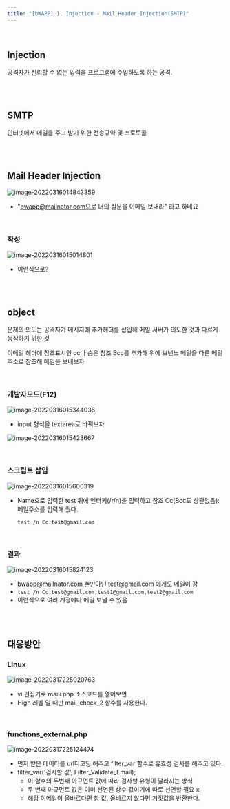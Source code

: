 ```yaml
---
title: "[bWAPP] 1. Injection - Mail Header Injection(SMTP)"
---
```


<br>

## Injection

공격자가 신뢰할 수 없는 입력을 프로그램에 주입하도록 하는 공격.

<br>

<br>

## SMTP

인터넷에서 메일을 주고 받기 위한 전송규약 및 프로토콜

<br>

<br>

## Mail Header Injection

![image-20220316014843359](https://raw.githubusercontent.com/EONION-TH3DB/image_repo/main/img/image-20220316014843359.png)

- "bwapp@mailnator.com으로 너의 질문을 이메일 보내라" 라고 하네요

<br>

### 작성

![image-20220316015014801](https://raw.githubusercontent.com/EONION-TH3DB/image_repo/main/img/image-20220316015014801.png)

- 이런식으로?

<br>

<br>

## object

문제의 의도는 공격자가 메시지에 추가헤더를 삽입해 메일 서버가 의도한 것과 다르게 동작하기 위한 것

이메일 헤더에 참조표시인 cc나 숨은 참조 Bcc를 추가해 위에 보낸느 메일을 다른 메일 주소로 참조해 메일을 보내보자

<br>

### 개발자모드(F12)

![image-20220316015344036](https://raw.githubusercontent.com/EONION-TH3DB/image_repo/main/img/image-20220316015344036.png)

- input 형식을 textarea로 바꿔보자

![image-20220316015423667](https://raw.githubusercontent.com/EONION-TH3DB/image_repo/main/img/image-20220316015423667.png)

<br>

### 스크립트 삽입

![image-20220316015600319](https://raw.githubusercontent.com/EONION-TH3DB/image_repo/main/img/image-20220316015600319.png)

- Name으로 입력한 test 뒤에 엔터키(/r/n)을 입력하고 참조 Cc(Bcc도 상관없음):메일주소를 입력해 줬다.

  `test /n Cc:test@gmail.com`

<br>

### 결과

![image-20220316015824123](https://raw.githubusercontent.com/EONION-TH3DB/image_repo/main/img/image-20220316015824123.png)

- bwapp@mailnator.com 뿐만아닌 test@gmail.com 에게도 메일이 감
- `test /n Cc:test@gmail.com,test1@gmail.com,test2@gmail.com`
- 이런식으로 여러 계정에다 메일 보낼 수 있음

<br>

<br>

## 대응방안

### Linux

![image-20220317225020763](https://raw.githubusercontent.com/EONION-TH3DB/image_repo/main/img/image-20220317225020763.png)

- vi 편집기로 maili.php 소스코드를 열어보면
- High 레벨 일 때만 mail_check_2 함수를 사용한다.

<br>

### functions_external.php

![image-20220317225124474](https://raw.githubusercontent.com/EONION-TH3DB/image_repo/main/img/image-20220317225124474.png)

- 먼저 받은 데이터를 url디코딩 해주고 filter_var 함수로 유효성 검사를 해주고 있다.
- filter_var('검사할 값', Filter_Validate_Email);
  - 이 함수의 두번째 아규먼트 값에 따라 검사할 유형이 달라지는 방식
  - 두 번째 아규먼트 값은 이미 선언된 상수 값이기에 따로 선언할 필요 x
  - 해당 이메일이 올바르다면 참 값, 올바르지 않다면 거짓값을 반환한다.
